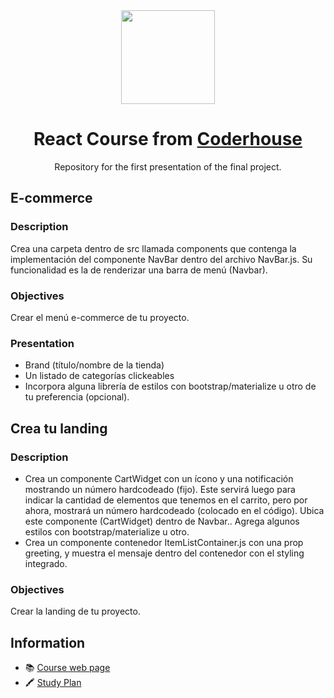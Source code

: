 <div align="center"> 
  <img widht="150px" height="150px" src="https://cdn.worldvectorlogo.com/logos/react-2.svg" />
  <h1>React Course from <a target="_blank" href="https://www.coderhouse.com">Coderhouse</a></h1>
  <p>Repository for the first presentation of the final project.</p>
</div>

<h2>E-commerce</h2>
<h3>Description</h2>
<p>Crea una carpeta dentro de src llamada components que contenga la implementación del componente NavBar dentro del archivo NavBar.js. Su funcionalidad es la de renderizar una barra de menú (Navbar).</p>

<h3>Objectives</h2>
<p>Crear el menú e-commerce de tu proyecto.</p>

<h3>Presentation</h2>
<ul>
    <li>Brand (título/nombre de la tienda)</li>
    <li>Un listado de categorías clickeables</li>
    <li>Incorpora alguna librería de estilos con bootstrap/materialize u otro de tu preferencia (opcional).</li>
</ul>

<h2>Crea tu landing</h2>
<h3>Description</h2>
<ul>
    <li>Crea un componente CartWidget con un ícono y una notificación mostrando un número hardcodeado (fijo). Este servirá luego para indicar la cantidad de elementos que tenemos en el carrito, pero por ahora, mostrará un número hardcodeado (colocado en el código). Ubica este componente (CartWidget) dentro de Navbar.. Agrega algunos estilos con bootstrap/materialize u otro.
</li>
    <li>Crea un componente contenedor ItemListContainer.js con una prop greeting, y muestra el mensaje dentro del contenedor con el styling integrado.</li>
</ul>

<h3>Objectives</h2>
<p>Crear la landing de tu proyecto.</p>

<h2>Information</h2>
<ul>
  <li>📚 <a target="_blank" href="https://www.coderhouse.com/online/reactjs">Course web page</a></li>
  <li>🖍 <a target="_blank" href="https://drive.google.com/file/d/1G_SRPkYExFpTkmOvbEwj985rIgQ62kx9/view">Study Plan</a></li>
</ul>
